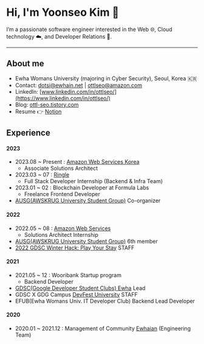 # Hi, I'm Yoonseo Kim 👋
I’m a passionate software engineer interested in the Web 🌐, Cloud technology ☁️, and Developer Relations 🥑.  

- - -

## About me
- Ewha Womans University (majoring in Cyber Security), Seoul, Korea 🇰🇷
- Contact: dotsi@ewhain.net | ottlseo@amazon.com
- LinkedIn: [www.linkedin.com/in/ottlseo/](https://www.linkedin.com/in/ottlseo/)
- Blog: [ottl-seo.tistory.com](https://ottl-seo.tistory.com/)
- Resume 👉 [Notion](https://yoonseo.notion.site/Yoonseo-Kim-fbbf3a2a865b4d63b6e86ee1478e23c8) 

## Experience
#### 2023
- 2023.08 ~ Present : [Amazon Web Services Korea](https://github.com/aws)
  - Associate Solutions Architect
- 2023.03 ~ 07 : [Ringle](https://www.ringleplus.com/ko/student/landing/team)
  - Full Stack Developer Internship (Backend & Infra Team)
- 2023.01 ~ 02 : Blockchain Developer at Formula Labs
  - Freelance Frontend Developer
- [AUSG(AWSKRUG University Student Group)](https://ausg.me/) Co-organizer 

#### 2022
- 2022.05 ~ 08 : [Amazon Web Services](https://github.com/aws)
  - Solutions Architect Internship
- [AUSG(AWSKRUG University Student Group)](https://ausg.me/) 6th member
- [2022 GDSC Winter Hack: Play Your Stay](https://gdsckoreahackathon2022.github.io/) STAFF

#### 2021
- 2021.05 ~ 12 : Wooribank Startup program 
  - Backend Developer
- [GDSC(Google Developer Student Clubs) Ewha](https://gdscewha.tistory.com/) Lead
- GDSC X GDG Campus [DevFest University](https://festa.io/events/1862/) STAFF
- EFUB(Ewha Womans Univ. IT Developer Club) Backend Lead Developer

#### 2020
- 2020.01 ~ 2021.12 : Management of Community [Ewhaian](https://www.ewhaian.com/) (Engineering Team)
